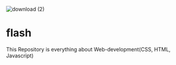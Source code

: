 ![download (2)](https://github.com/user-attachments/assets/4b066510-5b87-4a5d-8ef9-9c9c72751424)


# flash

This Repository is everything about Web-development(CSS, HTML, Javascript)
